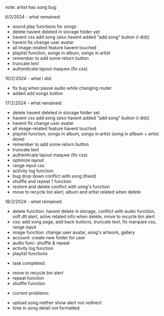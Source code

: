 note:
artist has song bug

6/2/2024 - what remained:
- sound play functions for songs
- delete havent deleted in storage folder yet 
- havent css add song (also havent added "add song" button (i did))
- havent fix change user avatar
- all image-related feature havent touched 
- playlist function, songs in album, songs in artist
- remember to add some return button 
- truncate text
- authenticate layout maquee (fix css)

10/2/2024 - what i did:
- fix bug when pause audio while changing router
- added add songs button

17/2/2024 - what remained:
- delete havent deleted in storage folder yet 
- havent css add song (also havent added "add song" button (i did))
- havent fix change user avatar
- all image-related feature havent touched 
- playlist function, songs in album, songs in artist (song in allbum + artist done)
- remember to add some return button 
- truncate text
- authenticate layout maquee (fix css)
- optimize layout 
- range input css
- activity log function
- bug drop down conflict with song (fixed)
- shuffle and repeat 1 function
- restore and delete conflict with song's function
- move to recycle bin alert, album and artist related when delete

18/2/2024 - what remained:
- delete function: havent delete in storage, conflict with audio function, soft dlt alert, solve related info when delete, move to recycle bin alert
- css: add song page, add back buttons, truncate text, fix marquee css, range input
- image function: change user avatar, song's artwork, gallery
- account: create new folder for user 
- audio func: shuffle & repeat
- activity log function
- playlist functions

* task completed: 
- move to recycle bin alert
- repeat function
- shuffle function

* current problems: 
- upload song neither show alert nor redirect
- time in song detail not formatted
